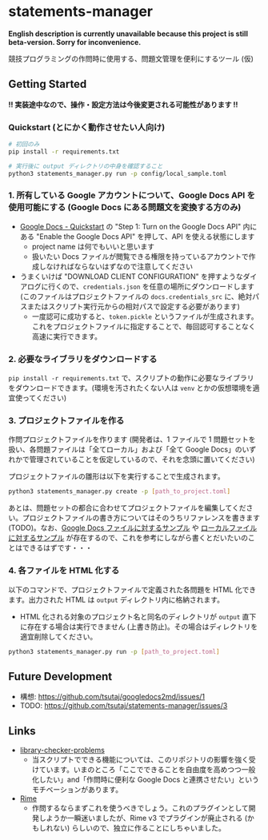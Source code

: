 # statements-manager

**English description is currently unavailable because this project is still beta-version. Sorry for inconvenience.**

競技プログラミングの作問時に使用する、問題文管理を便利にするツール (仮)

## Getting Started

**!! 実装途中なので、操作・設定方法は今後変更される可能性があります !!**

### Quickstart (とにかく動作させたい人向け)

```bash
# 初回のみ
pip install -r requirements.txt

# 実行後に output ディレクトリの中身を確認すること
python3 statements_manager.py run -p config/local_sample.toml
```

### 1. 所有している Google アカウントについて、Google Docs API を使用可能にする (Google Docs にある問題文を変換する方のみ)

- [Google Docs - Quickstart](https://developers.google.com/docs/api/quickstart/python#step_1_turn_on_the) の "Step 1: Turn on the Google Docs API" 内にある "Enable the Google Docs API" を押して、API を使える状態にします
  - project name は何でもいいと思います
  - 扱いたい Docs ファイルが閲覧できる権限を持っているアカウントで作成しなければならないはずなので注意してください
- うまくいけば "DOWNLOAD CLIENT CONFIGURATION" を押すようなダイアログに行くので、`credentials.json` を任意の場所にダウンロードします (このファイルはプロジェクトファイルの `docs.credentials_src` に、絶対パスまたはスクリプト実行元からの相対パスで設定する必要があります)
  - 一度認可に成功すると、`token.pickle` というファイルが生成されます。これをプロジェクトファイルに指定することで、毎回認可することなく高速に実行できます。

### 2. 必要なライブラリをダウンロードする

`pip install -r requirements.txt` で、スクリプトの動作に必要なライブラリをダウンロードできます。(環境を汚されたくない人は `venv` とかの仮想環境を適宜使ってください)

### 3. プロジェクトファイルを作る

作問プロジェクトファイルを作ります (開発者は、1 ファイルで 1 問題セットを扱い、各問題ファイルは「全てローカル」および「全て Google Docs」のいずれかで管理されていることを仮定しているので、それを念頭に置いてください)

プロジェクトファイルの雛形は以下を実行することで生成されます。

```bash
python3 statements_manager.py create -p [path_to_project.toml]
```

あとは、問題セットの都合に合わせてプロジェクトファイルを編集してください。プロジェクトファイルの書き方についてはそのうちリファレンスを書きます (TODO)。なお、[Google Docs ファイルに対するサンプル](https://github.com/tsutaj/statements-manager/blob/master/config/docs_sample.toml) や [ローカルファイルに対するサンプル](https://github.com/tsutaj/statements-manager/blob/master/config/local_sample.toml) が存在するので、これを参考にしながら書くとだいたいのことはできるはずです・・・

### 4. 各ファイルを HTML 化する

以下のコマンドで、プロジェクトファイルで定義された各問題を HTML 化できます。出力された HTML は `output` ディレクトリ内に格納されます。

- HTML 化される対象のプロジェクト名と同名のディレクトリが `output` 直下に存在する場合は実行できません (上書き防止)。その場合はディレクトリを適宜削除してください。

```bash
python3 statements_manager.py run -p [path_to_project.toml]
```

## Future Development

- 構想: https://github.com/tsutaj/googledocs2md/issues/1
- TODO: https://github.com/tsutaj/statements-manager/issues/3

## Links

- [library-checker-problems](https://github.com/yosupo06/library-checker-problems)
  - 当スクリプトでできる機能については、このリポジトリの影響を強く受けています。いまのところ「ここでできることを自由度を高めつつ一般化したい」and「作問時に便利な Google Docs と連携させたい」というモチベーションがあります。
- [Rime](https://github.com/icpc-jag/rime)
  - 作問するならまずこれを使うべきでしょう。これのプラグインとして開発しようか一瞬迷いましたが、Rime v3 でプラグインが廃止される (かもしれない) らしいので、独立に作ることにしちゃいました。
